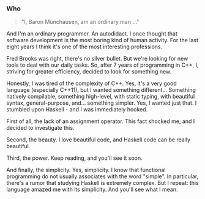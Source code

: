 ### Who ###

> "I, Baron Munchausen, am an ordinary man ..."

And I'm an ordinary programmer. An autodidact. I once thought that software development is the most boring kind of human activity. For the last eight years I think it's one of the most interesting professions.

Fred Brooks was right, there's no silver bullet. But we're looking for new tools to deal with our daily tasks. So, after 7 years of programming in C++, I, striving for greater efficiency, decided to look for something new.

Honestly, I was tired of the complexity of C++. Yes, it's a very good language (especially C++11), but I wanted something different... Something natively compilable, something high-level, with static typing, with beautiful syntax, general-purpose, and... something simpler. Yes, I wanted just that. I stumbled upon Haskell - and I was immediately hooked.

First of all, the lack of an assignment operator. This fact shocked me, and I decided to investigate this.

Second, the beauty. I love beautiful code, and Haskell code can be really beautiful.

Third, the power. Keep reading, and you'll see it soon.

And finally, the simplicity. Yes, simplicity. I know that functional programming do not usually associates with the word "simple". In particular, there's a rumor that studying Haskell is extremely complex. But I repeat: this language amazed me with its simplicity. And you'll see what I mean.
